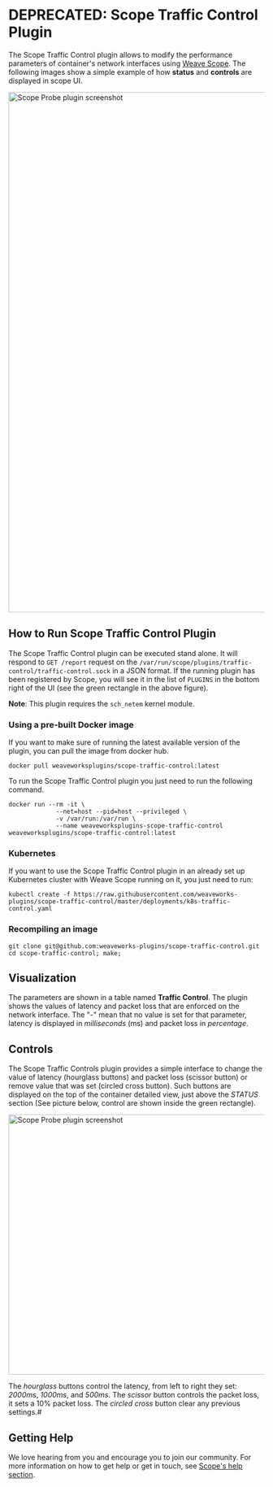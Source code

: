 # DEPRECATED: Scope Traffic Control Plugin

The Scope Traffic Control plugin allows to modify the performance parameters of container's network interfaces using [Weave Scope](https://github.com/weaveworks/scope).
The following images show a simple example of how **status** and **controls** are displayed in scope UI.

<img src="imgs/traffic-control.png" width="1024
" alt="Scope Probe plugin screenshot" align="center">

## How to Run Scope Traffic Control Plugin

The Scope Traffic Control plugin can be executed stand alone.
It will respond to `GET /report` request on the `/var/run/scope/plugins/traffic-control/traffic-control.sock` in a JSON format.
If the running plugin has been registered by Scope, you will see it in the list of `PLUGINS` in the bottom right of the UI (see the green rectangle in the above figure).

**Note**: This plugin requires the `sch_netem` kernel module.

### Using a pre-built Docker image

If you want to make sure of running the latest available version of the plugin, you can pull the image from docker hub.

```
docker pull weaveworksplugins/scope-traffic-control:latest
```

To run the Scope Traffic Control plugin you just need to run the following command.

```
docker run --rm -it \
			 --net=host --pid=host --privileged \
			 -v /var/run:/var/run \
			 --name weaveworksplugins-scope-traffic-control weaveworksplugins/scope-traffic-control:latest
```

### Kubernetes

If you want to use the Scope Traffic Control plugin in an already set up Kubernetes cluster with Weave Scope running on it, you just need to run:

```
kubectl create -f https://raw.githubusercontent.com/weaveworks-plugins/scope-traffic-control/master/deployments/k8s-traffic-control.yaml
```

### Recompiling an image

```
git clone git@github.com:weaveworks-plugins/scope-traffic-control.git
cd scope-traffic-control; make;
```

## Visualization

The parameters are shown in a table named **Traffic Control**. The plugin shows the values of latency and packet loss that are enforced on the network interface. The "-" mean that no value is set for that parameter, latency is displayed in *milliseconds* (ms) and packet loss in *percentage*.

## Controls

The Scope Traffic Controls plugin provides a simple interface to change the value of latency (hourglass buttons) and packet loss (scissor button) or remove value that was set (circled cross button). Such buttons are displayed on the top of the container detailed view, just above the *STATUS* section (See picture below, control are shown inside the green rectangle).

<img src="imgs/controls.png" width="512
" alt="Scope Probe plugin screenshot" align="center">

The *hourglass* buttons control the latency, from left to right they set: *2000ms*, *1000ms*, and *500ms*.
The *scissor* button controls the packet loss, it sets a 10% packet loss.
The *circled cross* button clear any previous settings.#

## Getting Help

We love hearing from you and encourage you to join our community. For more
information on how to get help or get in touch, see [Scope's help
section](https://github.com/weaveworks/scope/#help).
